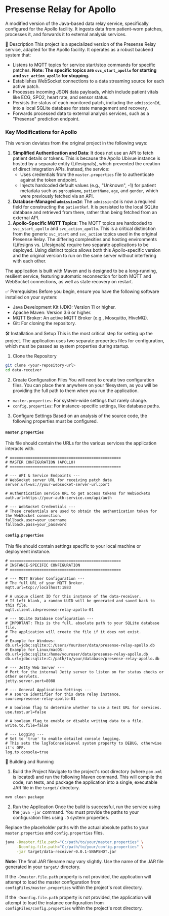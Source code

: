 # Presense Relay for Apollo

A modified version of the Java-based data relay service, specifically configured for the Apollo facility. It ingests data from patient-worn patches, processes it, and forwards it to external analysis services.

📖 Description
This project is a specialized version of the Presense Relay service, adapted for the Apollo facility. It operates as a robust backend system that:
- Listens to MQTT topics for service start/stop commands for specific patches. **Note: The specific topics are `svc_start_apollo` for starting and `svc_action_apollo` for stopping.**
- Establishes WebSocket connections to a data streaming source for each active patch.
- Processes incoming JSON data payloads, which include patient vitals like ECG, SPO2, heart rate, and sensor status.
- Persists the status of each monitored patch, including the `admissionId`, into a local SQLite database for state management and recovery.
- Forwards processed data to external analysis services, such as a "Presense" prediction endpoint.

### Key Modifications for Apollo
This version deviates from the original project in the following ways:
1.  **Simplified Authentication and Data**: It does not use an API to fetch patient details or tokens. This is because the Apollo Ubivue instance is hosted by a separate entity (Lifesignals), which prevented the creation of direct integration APIs. Instead, the service:
    *   Uses credentials from the `master.properties` file to authenticate against the token endpoint.
    *   Injects hardcoded default values (e.g., "Unknown", -1) for patient metadata such as `pgroupName`, `patientName`, `age`, and `gender`, which were previously fetched via an API.
2.  **Database-Managed `admissionId`**: The `admissionId` is now a required field for constructing the `patientRef`. It is persisted to the local SQLite database and retrieved from there, rather than being fetched from an external API.
3.  **Apollo-Specific MQTT Topics**: The MQTT topics are hardcoded to `svc_start_apollo` and `svc_action_apollo`. This is a critical distinction from the generic `svc_start` and `svc_action` topics used in the original Presense Relay. The differing complexities and hosting environments (Lifesigns vs. Lifesignals) require two separate applications to be deployed. Using distinct topics allows both this Apollo-specific version and the original version to run on the same server without interfering with each other.

The application is built with Maven and is designed to be a long-running, resilient service, featuring automatic reconnection for both MQTT and WebSocket connections, as well as state recovery on restart.

✅ Prerequisites
Before you begin, ensure you have the following software installed on your system:
- Java Development Kit (JDK): Version 11 or higher.
- Apache Maven: Version 3.6 or higher.
- MQTT Broker: An active MQTT Broker (e.g., Mosquitto, HiveMQ).
- Git: For cloning the repository.

🛠️ Installation and Setup
This is the most critical step for setting up the project. The application uses two separate properties files for configuration, which must be passed as system properties during startup.

1. Clone the Repository
```bash
git clone <your-repository-url>
cd data-receiver
```

2. Create Configuration Files
You will need to create two configuration files. You can place them anywhere on your filesystem, as you will be providing the full path to them when you run the application.

- `master.properties`: For system-wide settings that rarely change.
- `config.properties`: For instance-specific settings, like database paths.

3. Configure Settings
Based on an analysis of the source code, the following properties must be configured.

#### `master.properties`
This file should contain the URLs for the various services the application interacts with.
```properties
# =================================================
# MASTER CONFIGURATION (APOLLO)
# =================================================

# --- API & Service Endpoints ---
# WebSocket server URL for receiving patch data
server.url=ws://your-websocket-server-url:port

# Authentication service URL to get access tokens for WebSockets
auth.url=https://your-auth-service.com/api/auth

# --- WebSocket Credentials ---
# These credentials are used to obtain the authentication token for the WebSocket connection.
fallback.user=your_username
fallback.pass=your_password
```

#### `config.properties`
This file should contain settings specific to your local machine or deployment instance.
```properties
# =================================================
# INSTANCE-SPECIFIC CONFIGURATION
# =================================================

# --- MQTT Broker Configuration ---
# The full URL of your MQTT Broker.
mqtt.url=tcp://localhost:1883

# A unique client ID for this instance of the data-receiver.
# If left blank, a random UUID will be generated and saved back to this file.
mqtt.client.id=presense-relay-apollo-01

# --- SQLite Database Configuration ---
# IMPORTANT: This is the full, absolute path to your SQLite database file.
# The application will create the file if it does not exist.
#
# Example for Windows: db.url=jdbc:sqlite:C:/Users/YourUser/data/presense-relay-apollo.db
# Example for Linux/macOS: db.url=jdbc:sqlite:/home/youruser/data/presense-relay-apollo.db
db.url=jdbc:sqlite:C:/path/to/your/database/presense-relay-apollo.db

# --- Jetty Web Server ---
# Port for the internal Jetty server to listen on for status checks or other servlets.
jetty.server.port=8088

# --- General Application Settings ---
# A source identifier for this data relay instance.
source=presense-relay-apollo-01

# A boolean flag to determine whether to use a test URL for services.
use.test.url=false

# A boolean flag to enable or disable writing data to a file.
write.to.file=false

# --- Logging ---
# Set to 'true' to enable detailed console logging.
# This sets the logToConsoleLevel system property to DEBUG, otherwise it's OFF.
log.to.console=true
```

🚀 Building and Running

1. Build the Project
Navigate to the project's root directory (where `pom.xml` is located) and run the following Maven command. This will compile the code, run tests, and package the application into a single, executable JAR file in the `target/` directory.
```bash
mvn clean package
```

2. Run the Application
Once the build is successful, run the service using the `java -jar` command. You must provide the paths to your configuration files using `-D` system properties.

Replace the placeholder paths with the actual absolute paths to your `master.properties` and `config.properties` files.
```bash
java -Dmaster.file.path="C:/path/to/your/master.properties" \
     -Dconfig.file.path="C:/path/to/your/config.properties" \
     -jar target/data-receiver-0.0.1-SNAPSHOT.jar
```
**Note**: The final JAR filename may vary slightly. Use the name of the JAR file generated in your `target/` directory.

If the `-Dmaster.file.path` property is not provided, the application will attempt to load the master configuration from `configFiles/master.properties` within the project's root directory.

If the `-Dconfig.file.path` property is not provided, the application will attempt to load the instance configuration from `configFiles/config.properties` within the project's root directory.

